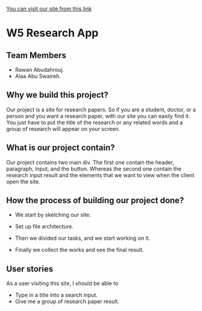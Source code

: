[You can visit our site from this link](https://research-app-ra.herokuapp.com/)
# W5 Research App
## Team Members
* Rawan Abudahrouj.
* Alaa Abu Swaireh.

## Why we build this project?
Our project is a site for research papers. So if you are a student, doctor, or a person and you want a research paper, with our site you can easily find it. You just have to put the title of the research or any related words and a group of research will appear on your screen.

 ## What is our project contain?
Our project contains two main div. The first one contain the header, paragraph, input, and the button. Whereas the second one contain the research input result and the elements that we want to view when the client open the site.

## How the process of building our project done?

* We start by sketching our site.

* Set up file architecture.

* Then we divided our tasks, and we start working on it.

* Finally we collect the works and see the final result.  

## User stories 

As a user visiting this site, I should be able to

- Type in a title into a search input.
- Give me a group of research paper result. 
